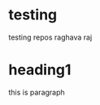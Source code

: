 # testing
testing repos raghava raj 
<html>
  <h1>
    heading1
  </h1>
  <p>this is paragraph</p>
</html>

